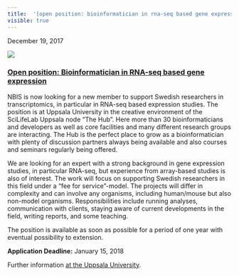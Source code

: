 ```yaml
---
title:  '[open position: bioinformatician in rna-seq based gene expression](<> "permalink for open position: bioinformatician in rna-seq based gene expression")'
visible: true
---
```

    

December 19, 2017

[![](/assets/img/logos/icon-share-twitter.png)](<https://twitter.com/share?url=https://nbis.se/news/2017/12/19/rnaseqposition/> "Tweet it!")

###  [Open position: Bioinformatician in RNA-seq based gene expression](<> "Permalink for Open position: Bioinformatician in RNA-seq based gene expression")

NBIS is now looking for a new member to support Swedish researchers in transcriptomics, in particular in RNA-seq based expression studies. The position is at Uppsala University in the creative environment of the SciLifeLab Uppsala node “The Hub”. Here more than 30 bioinformaticians and developers as well as core facilities and many different research groups are interacting. The Hub is the perfect place to grow as a bioinformatician with plenty of discussion partners always being available and also courses and seminars regularly being offered.

We are looking for an expert with a strong background in gene expression studies, in particular RNA-seq, but experience from array-based studies is also of interest. The work will focus on supporting Swedish researchers in this field under a “fee for service”-model. The projects will differ in complexity and can involve any organisms, including human/mouse but also non-model organisms. Responsibilities include running analyses, communication with clients, staying aware of current developments in the field, writing reports, and some teaching.

The position is available as soon as possible for a period of one year with eventual possibility to extension.

**Application Deadline:** January 15, 2018

Further information [at the Uppsala University](<http://uu.se/en/about-uu/join-us/details/?positionId=183110>).
